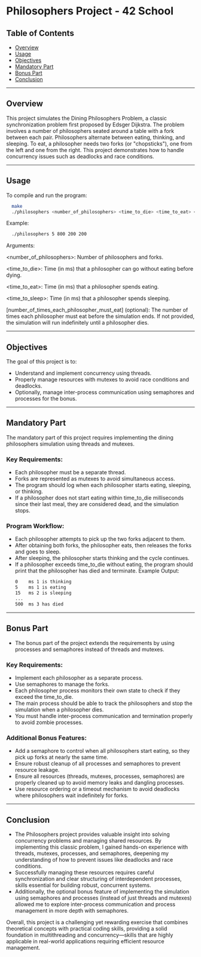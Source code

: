 # Philosophers Project - 42 School

## Table of Contents
- [Overview](#overview)
- [Usage](#usage)
- [Objectives](#objectives)
- [Mandatory Part](#mandatory-part)
- [Bonus Part](#bonus-part)
- [Conclusion](#conclusion)

---

## Overview
This project simulates the Dining Philosophers Problem, a classic synchronization problem first proposed by Edsger Dijkstra. The problem involves a number of philosophers seated around a table with a fork between each pair. Philosophers alternate between eating, thinking, and sleeping. To eat, a philosopher needs two forks (or "chopsticks"), one from the left and one from the right. This project demonstrates how to handle concurrency issues such as deadlocks and race conditions.

---

## Usage

To compile and run the program:

  ```bash
    make
    ./philosophers <number_of_philosophers> <time_to_die> <time_to_eat> <time_to_sleep> [number_of_times_each_philosopher_must_eat]
```
Example:
  ```bash
    ./philosophers 5 800 200 200
```
Arguments:

<number_of_philosophers>: Number of philosophers and forks.

<time_to_die>: Time (in ms) that a philosopher can go without eating before dying.

<time_to_eat>: Time (in ms) that a philosopher spends eating.

<time_to_sleep>: Time (in ms) that a philosopher spends sleeping.

[number_of_times_each_philosopher_must_eat] (optional): The number of times each philosopher must eat before the simulation ends. If not provided, the simulation will run indefinitely until a philosopher dies.

---

## Objectives

The goal of this project is to:

- Understand and implement concurrency using threads.
- Properly manage resources with mutexes to avoid race conditions and deadlocks.
- Optionally, manage inter-process communication using semaphores and processes for the bonus.

---

## Mandatory Part

The mandatory part of this project requires implementing the dining philosophers simulation using threads and mutexes.

### Key Requirements:
- Each philosopher must be a separate thread.
- Forks are represented as mutexes to avoid simultaneous access.
- The program should log when each philosopher starts eating, sleeping, or thinking.
- If a philosopher does not start eating within time_to_die milliseconds since their last meal, they are considered dead, and the simulation stops.

### Program Workflow:

- Each philosopher attempts to pick up the two forks adjacent to them.
- After obtaining both forks, the philosopher eats, then releases the forks and goes to sleep.
- After sleeping, the philosopher starts thinking and the cycle continues.
- If a philosopher exceeds time_to_die without eating, the program should print that the philosopher has died and terminate.
Example Output:
    ```bash
    0    ms 1 is thinking
    5    ms 1 is eating
    15   ms 2 is sleeping
    ...
    500  ms 3 has died

---

## Bonus Part

- The bonus part of the project extends the requirements by using processes and semaphores instead of threads and mutexes.

### Key Requirements:

- Implement each philosopher as a separate process.
- Use semaphores to manage the forks.
- Each philosopher process monitors their own state to check if they exceed the time_to_die.
- The main process should be able to track the philosophers and stop the simulation when a philosopher dies.
- You must handle inter-process communication and termination properly to avoid zombie processes.

### Additional Bonus Features:

- Add a semaphore to control when all philosophers start eating, so they pick up forks at nearly the same time.
- Ensure robust cleanup of all processes and semaphores to prevent resource leakage.
- Ensure all resources (threads, mutexes, processes, semaphores) are properly cleaned up to avoid memory leaks and dangling processes.
- Use resource ordering or a timeout mechanism to avoid deadlocks where philosophers wait indefinitely for forks.

---

## Conclusion

- The Philosophers project provides valuable insight into solving concurrency problems and managing shared resources. By implementing this classic problem, I gained hands-on experience with threads, mutexes, processes, and semaphores, deepening my understanding of how to prevent issues like deadlocks and race conditions. 
- Successfully managing these resources requires careful synchronization and clear structuring of interdependent processes, skills essential for building robust, concurrent systems.
- Additionally, the optional bonus feature of implementing the simulation using semaphores and processes (instead of just threads and mutexes) allowed me to explore inter-process communication and process management in more depth with semaphores.

Overall, this project is a challenging yet rewarding exercise that combines theoretical concepts with practical coding skills, providing a solid foundation in multithreading and concurrency—skills that are highly applicable in real-world applications requiring efficient resource management.
